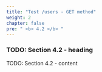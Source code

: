 ```yaml
---
title: "Test /users - GET method"
weight: 2
chapter: false
pre: " <b> 4.2 </b> "
---
```


### TODO: Section 4.2 - heading

TODO: Section 4.2 - content
